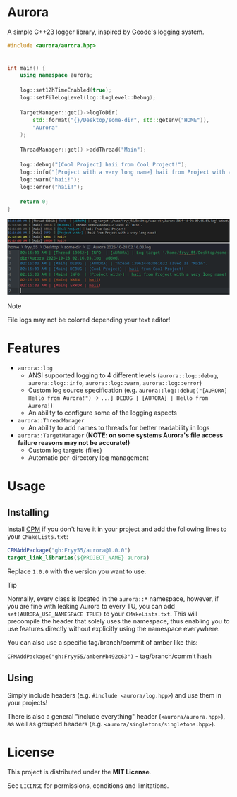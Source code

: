 # Aurora

A simple C++23 logger library, inspired by [Geode](https://github.com/geode-sdk/geode)'s logging system.

```c++
#include <aurora/aurora.hpp>


int main() {
	using namespace aurora;

	log::set12hTimeEnabled(true);
	log::setFileLogLevel(log::LogLevel::Debug);

	TargetManager::get()->logToDir(
		std::format("{}/Desktop/some-dir", std::getenv("HOME")),
		"Aurora"
	);

	ThreadManager::get()->addThread("Main");

	log::debug("[Cool Project] haii from Cool Project!");
	log::info("[Project with a very long name] haii from Project with a very long name!");
	log::warn("haii!");
	log::error("haii!");

	return 0;
}
```
![Console Preview](.github/images/console-preview.png)
![File Preview](.github/images/file-preview.png)
> [!NOTE]
> File logs may not be colored depending your text editor!

# Features
- `aurora::log`
	- ANSI supported logging to 4 different levels (`aurora::log::debug`, `aurora::log::info`, `aurora::log::warn`, `aurora::log::error`)
	- Custom log source specification (e.g. `aurora::log::debug("[AURORA] Hello from Aurora!")` -> `...] DEBUG | [AURORA] | Hello from Aurora!`)
	- An ability to configure some of the logging aspects
- `aurora::ThreadManager`
	- An ability to add names to threads for better readability in logs
- `aurora::TargetManager` **(NOTE: on some systems Aurora's file access failure reasons may not be accurate!)**
	- Custom log targets (files)
	- Automatic per-directory log management

# Usage
## Installing
Install [CPM](https://github.com/cpm-cmake/CPM.cmake) if you don't have it in your project and add the following lines to your `CMakeLists.txt`:

```cmake
CPMAddPackage("gh:Fryy55/aurora@1.0.0")
target_link_libraries(${PROJECT_NAME} aurora)
```
Replace `1.0.0` with the version you want to use.

> [!TIP]
> Normally, every class is located in the `aurora::*` namespace, however, if you are fine with leaking Aurora to every TU, you can add `set(AURORA_USE_NAMESPACE TRUE)` to your `CMakeLists.txt`. This will precompile the header that solely uses the namespace, thus enabling you to use features directly without explicitly using the namespace everywhere.

You can also use a specific tag/branch/commit of amber like this:

`CPMAddPackage("gh:Fryy55/amber#b492c63")` - tag/branch/commit hash

## Using
Simply include headers (e.g. `#include <aurora/log.hpp>`) and use them in your projects!

There is also a general "include everything" header (`<aurora/aurora.hpp>`), as well as grouped headers (e.g. `<aurora/singletons/singletons.hpp>`).

# License
This project is distributed under the **MIT License**.

See `LICENSE` for permissions, conditions and limitations.